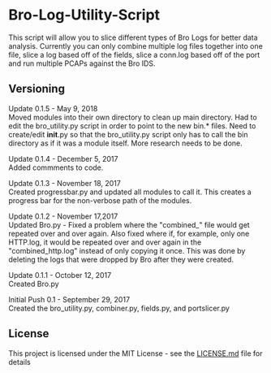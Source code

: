 # Bro-Log-Utility-Script

This script will allow you to slice different types of Bro Logs for better data analysis.  Currently you can only combine multiple log files together into one file, slice a log based off of the fields, slice a conn.log based off of the port and run multiple PCAPs against the Bro IDS.

## Versioning
Update 0.1.5 - May 9, 2018 <br />
Moved modules into their own directory to clean up main directory.  Had to edit the bro_utility.py script in order to point to the new bin.* files.  Need to create/edit __init__.py so that the bro_utility.py script only has to call the bin directory as if it was a module itself.  More research needs to be done.

Update 0.1.4 - December 5, 2017 <br />
Added commments to code.

Update 0.1.3 - November 18, 2017 <br />
Created progressbar.py and updated all modules to call it.  This creates a progress bar for the non-verbose path of the modules.

Update 0.1.2 - November 17,2017 <br />
Updated Bro.py - Fixed a problem where the "combined_" file would get repeated over and over again.  Also fixed where if, for example, only one HTTP.log, it would be repeated over and over again in the "combined_http.log" instead of only copying it once.  This was done by deleting the logs that were dropped by Bro after they were created.

Update 0.1.1 - October 12, 2017 <br />
Created Bro.py

Initial Push 0.1 - September 29, 2017 <br />
Created the bro_utility.py, combiner.py, fields.py, and portslicer.py

## License

This project is licensed under the MIT License - see the [LICENSE.md](LICENSE.md) file for details


